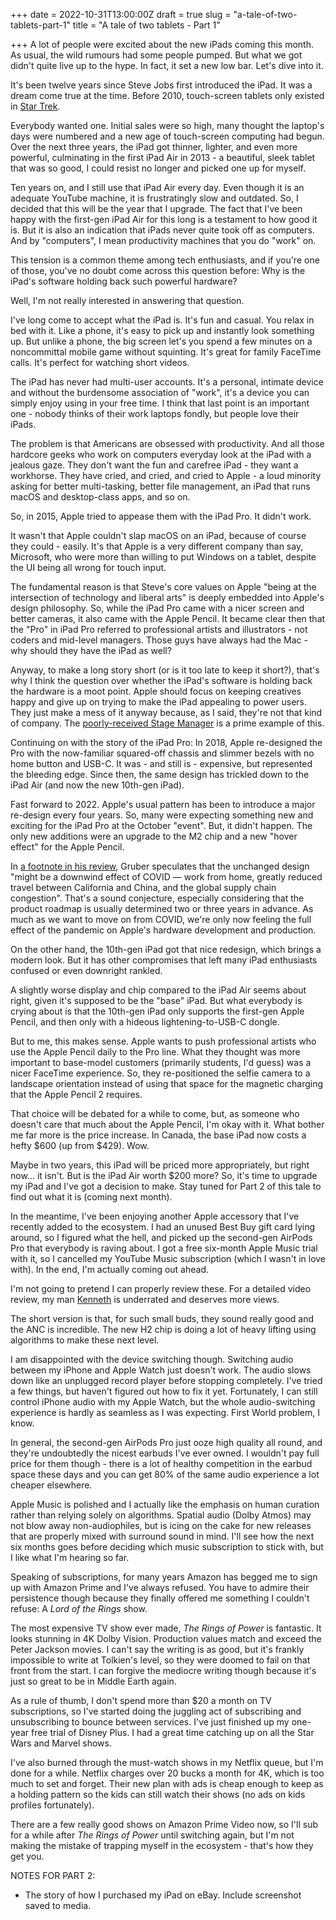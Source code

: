 +++
date = 2022-10-31T13:00:00Z
draft = true
slug = "a-tale-of-two-tablets-part-1"
title = "A tale of two tablets - Part 1"

+++
A lot of people were excited about the new iPads coming this month. As usual, the wild rumours had some people pumped. But what we got didn't quite live up to the hype. In fact, it set a new low bar. Let's dive into it.

It's been twelve years since Steve Jobs first introduced the iPad. It was a dream come true at the time. Before 2010, touch-screen tablets only existed in [Star Trek](https://youtu.be/yVqHoGKQXLI).

Everybody wanted one. Initial sales were so high, many thought the laptop's days were numbered and a new age of touch-screen computing had begun. Over the next three years, the iPad got thinner, lighter, and even more powerful, culminating in the first iPad Air  in 2013 - a beautiful, sleek tablet that was so good, I could resist no longer and picked one up for myself.

Ten years on, and I still use that iPad Air every day. Even though it is an adequate YouTube machine, it is frustratingly slow and outdated. So, I decided that this will be the year that I upgrade. The fact that I've been happy with the first-gen iPad Air for this long is a testament to how good it is. But it is also an indication that iPads never quite took off as computers. And by "computers", I mean productivity machines that you do "work" on.

This tension is a common theme among tech enthusiasts, and if you're one of those, you've no doubt come across this question before: Why is the iPad's software holding back such powerful hardware?

Well, I'm not really interested in answering that question.

<!--more-->

I've long come to accept what the iPad is. It's fun and casual. You relax in bed with it. Like a phone, it's easy to pick up and instantly look something up. But unlike a phone, the big screen let's you spend a few minutes on a noncommittal mobile game without squinting. It's great for family FaceTime calls. It's perfect for watching short videos.

The iPad has never had multi-user accounts. It's a personal, intimate device and without the  burdensome association of "work", it's a device you can simply enjoy using in your free time. I think that last point is an important one - nobody thinks of their work laptops fondly, but people love their iPads.

The problem is that Americans are obsessed with productivity. And all those hardcore geeks who work on computers everyday look at the iPad with a jealous gaze. They don't want the fun and carefree iPad - they want a workhorse. They have cried, and cried, and cried to Apple - a loud minority asking for better multi-tasking, better file management, an iPad that runs macOS and desktop-class apps, and so on.

So, in 2015, Apple tried to appease them with the iPad Pro. It didn't work.

It wasn't that Apple couldn't slap macOS on an iPad, because of course they could - easily. It's that Apple is a very different company than say, Microsoft, who were more than willing to put Windows on a tablet, despite the UI being all wrong for touch input.

The fundamental reason is that Steve's core values on Apple "being at the intersection of technology and liberal arts" is deeply embedded into Apple's design philosophy. So, while the iPad Pro came with a nicer screen and better cameras, it also came with the Apple Pencil. It became clear then that the "Pro" in iPad Pro referred to professional artists and illustrators - not coders and mid-level managers. Those guys have always had the Mac - why should they have the iPad as well?

Anyway, to make a long story short (or is it too late to keep it short?), that's why I think the question over whether the iPad's software is holding back the hardware is a moot point. Apple should focus on keeping creatives happy and give up on trying to make the iPad appealing to power users. They just make a mess of it anyway because, as I said, they're not that kind of company. The [poorly-received Stage Manager](https://www.macrumors.com/2022/10/25/stage-manager-criticized-as-ipados-16-released/) is a prime example of this.

Continuing on with the story of the iPad Pro: In 2018, Apple re-designed the Pro with the now-familiar squared-off chassis and slimmer bezels with no home button and USB-C. It was - and still is - expensive, but represented the bleeding edge. Since then, the same design has trickled down to the iPad Air (and now the new 10th-gen iPad).

Fast forward to 2022. Apple's usual pattern has been to introduce a major re-design every four years. So, many were expecting something new and exciting for the iPad Pro at the October "event". But, it didn't happen. The only new additions were an upgrade to the M2 chip and a new "hover effect" for the Apple Pencil.

In [a footnote in his review](https://daringfireball.net/2022/10/the_2022_ipad#fn1-2022-10-26), Gruber speculates that the unchanged design "might be a downwind effect of COVID — work from home, greatly reduced travel between California and China, and the global supply chain congestion". That's a sound conjecture, especially considering that the product roadmap is usually determined two or three years in advance. As much as we want to move on from COVID, we're only now feeling the full effect of the pandemic on Apple's hardware development and production.

On the other hand, the 10th-gen iPad got that nice redesign, which brings a modern look. But it has other compromises that left many iPad enthusiasts confused or even downright rankled.

A slightly worse display and chip compared to the iPad Air seems about right, given it's supposed to be the "base" iPad. But what everybody is crying about is that the 10th-gen iPad only supports the first-gen Apple Pencil, and then only with a hideous lightening-to-USB-C dongle.

But to me, this makes sense. Apple wants to push professional artists who use the Apple Pencil daily to the Pro line. What they thought was more important to base-model customers (primarily students, I'd guess) was a nicer FaceTime experience. So, they re-positioned the selfie camera to a landscape orientation instead of using that space for the magnetic charging that the Apple Pencil 2 requires.

That choice will be debated for a while to come, but, as someone who doesn't care that much about the Apple Pencil, I'm okay with it. What bother me far more is the price increase. In Canada, the base iPad now costs a hefty $600 (up from $429). Wow.

Maybe in two years, this iPad will be priced more appropriately, but right now... it isn't. But is the iPad Air worth $200 more? So, it's time to upgrade my iPad and I've got a decision to make. Stay tuned for Part 2 of this tale to find out what it is (coming next month).

In the meantime, I've been enjoying another Apple accessory that I've recently added to the ecosystem. I had an unused Best Buy gift card lying around, so I figured what the hell, and picked up the second-gen AirPods Pro that everybody is raving about. I got a free six-month Apple Music trial with it, so I cancelled my YouTube Music subscription (which I wasn't in love with). In the end, I'm actually coming out ahead.

I'm not going to pretend I can properly review these. For a detailed video review, my man [Kenneth](https://youtu.be/q7DhG4pHwho) is underrated and deserves more views.

The short version is that, for such small buds, they sound really good and the ANC is incredible. The new H2 chip is doing a lot of heavy lifting using algorithms to make these next level.

I am disappointed with the device switching though. Switching audio between my iPhone and Apple Watch just doesn't work. The audio slows down like an unplugged record player before stopping completely. I've tried a few things, but haven't figured out how to fix it yet. Fortunately, I can still control iPhone audio with my Apple Watch, but the whole audio-switching experience is hardly as seamless as I was expecting. First World problem, I know.

In general, the second-gen AirPods Pro just ooze high quality all round, and they're undoubtedly the nicest earbuds I've ever owned. I wouldn't pay full price for them though - there is a lot of healthy competition in the earbud space these days and you can get 80% of the same audio experience a lot cheaper elsewhere.

Apple Music is polished and I actually like the emphasis on human curation rather than relying solely on algorithms. Spatial audio (Dolby Atmos) may not blow away non-audiophiles, but is icing on the cake for new releases that are properly mixed with surround sound in mind. I'll see how the next six months goes before deciding which music subscription to stick with, but I like what I'm hearing so far.

Speaking of subscriptions, for many years Amazon has begged me to sign up with Amazon Prime and I've always refused. You have to admire their persistence though because they finally offered me something I couldn't refuse:  A _Lord of the Rings_ show.

The most expensive TV show ever made, _The Rings of Power_ is fantastic. It looks stunning in 4K Dolby Vision. Production values match and exceed the Peter Jackson movies. I can't say the writing is as good, but it's frankly impossible to write at Tolkien's level, so they were doomed to fail on that front from the start. I can forgive the mediocre writing though because it's just so great to be in Middle Earth again.

As a rule of thumb, I don't spend more than $20 a month on TV subscriptions, so I've started doing the juggling act of subscribing and unsubscribing to bounce between services. I've just finished up my one-year free trial of Disney Plus. I had a great time catching up on all the Star Wars and Marvel shows.

I've also burned through the must-watch shows in my Netflix queue, but I'm done for a while. Netflix charges over 20 bucks a month for 4K, which is too much to set and forget. Their new plan with ads is cheap enough to keep as a holding pattern so the kids can still watch their shows (no ads on kids profiles fortunately).

There are a few really good shows on Amazon Prime Video now, so I'll sub for a while after _The Rings of Power_ until switching again, but I'm not making the mistake of trapping myself in the ecosystem - that's how they get you.

NOTES FOR PART 2:

* The story of how I purchased my iPad on eBay. Include screenshot saved to media.